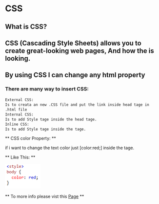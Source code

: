 # CSS
## What is CSS?

## CSS (Cascading Style Sheets) allows you to create great-looking web pages, And how the is looking.

## By using CSS I can change any html property


### There are many way to insert CSS:

    External CSS:
    Is to creata an new .CSS file and put the link inside head tage in .html file
    Internal CSS:
    Is to add Style tage inside the head tage.
    Inline CSS:
    Is to add Style tage inside the tage.


** CSS color Property: **

if i want to change the text color just [color:red;] inside the tage.

** Like This: **

![ColorTage](ColorTage.PNG)

** To more info please vist this [Page](https://developer.mozilla.org/en-US/docs/Learn/Getting_started_with_the_web/HTML_basics#paragraphs) **
